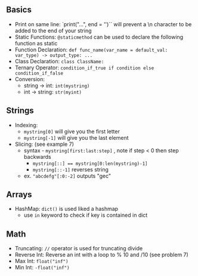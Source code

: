 ## Basics
- Print on same line: `print("...", end = '')`` will prevent a \n character to be added to the end of your string
- Static Functions: `@staticmethod` can be used to declare the following function as static
- Function Declaration: `def func_name(var_name = default_val: var_type) -> output_type: ...`
- Class Declaration: `class ClassName: `
- Ternary Operator: `condition_if_true if condition else condition_if_false`
- Conversion:
    - string -> int: `int(mystring)`
    - int -> string: `str(myint)`

## Strings
- Indexing:
    - `mystring[0]` will give you the first letter
    - `mystring[-1]` will give you the last element
- Slicing: (see example 7)
    - syntax - `mystring[first:last:step]` , note if step < 0 then step backwards
        - `mystring[::] == mystring[0:len(mystring)-1]`
        - `mystring[::-1]` reverses string
    - ex. `"abcdefg"[:0:-2]` outputs "gec"

## Arrays
- HashMap: `dict()` is used liked a hashmap
    - use `in` keyword to check if key is contained in dict

## Math
- Truncating: `//` operator is used for truncating divide
- Reverse Int: Reverse an int with a loop to % 10 and /10 (see problem 7)
- Max Int: `float("inf")`
- Min Int: `-float("inf")`
